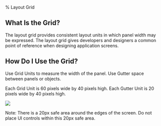﻿% Layout Grid

## What Is the Grid?

The layout grid provides consistent layout units in which panel width may be
expressed.  The layout grid gives developers and designers a common point of
reference when designing application screens.

## How Do I Use the Grid?

Use Grid Units to measure the width of the panel.  Use Gutter space between
panels or objects.

Each Grid Unit is 60 pixels wide by 40 pixels high.  Each Gutter Unit is 20
pixels wide by 40 pixels high.

![](../../../assets/dg-layout-grid.png)

Note: There is a 20px safe area around the edges of the screen.  Do not place UI
controls within this 20px safe area.
